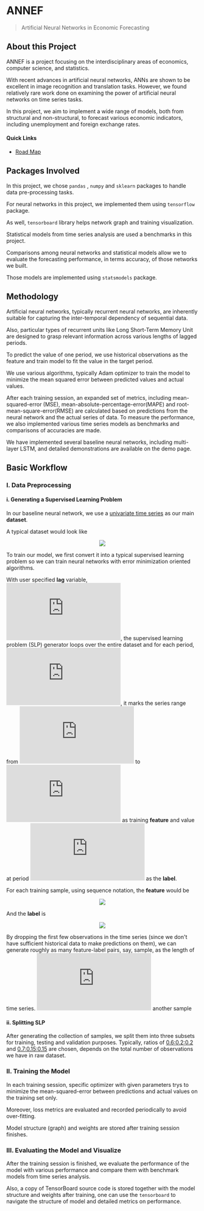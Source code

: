 # ANNEF

> Artificial Neural Networks in Economic Forecasting

## About this Project

ANNEF is a project focusing on the interdisciplinary areas of economics, computer science, and statistics.

With recent advances in artificial neural networks, ANNs are shown to be excellent in image recognition and translation tasks. However, we found relatively rare work done on examining the power of artificial neural networks on time series tasks.

In this project, we aim to implement a wide range of models, both from structural and non-structural, to forecast various economic indicators, including unemployment and foreign exchange rates.

#### Quick Links

* [Road Map](roadmap.md)

## Packages Involved

In this project, we chose `pandas` ,  `numpy` and `sklearn` packages to handle data pre-processing tasks. 

For neural networks in this project, we implemented them using `tensorflow` package. 

As well,  `tensorboard` library helps network graph and training visualization.

Statistical models from time series analysis are used a benchmarks in this project. 

Comparisons among neural networks and statistical models allow we to evaluate the forecasting performance, in terms accuracy, of those networks we built. 

Those models are implemented using `statsmodels` package.



## Methodology

Artificial neural networks, typically recurrent neural networks, are inherently suitable for capturing the inter-temporal dependency of sequential data.

Also, particular types of recurrent units like Long Short-Term Memory Unit are designed to grasp relevant information across various lengths of lagged periods.

To predict the value of one period, we use historical observations as the feature and train model to fit the value in the target period.

We use various algorithms, typically Adam optimizer to train the model to minimize the mean squared error between predicted values and actual values. 

After each training session, an expanded set of metrics, including mean-squared-error (MSE), mean-absolute-percentage-error(MAPE) and root-mean-square-error(RMSE) are calculated based on predictions from the neural network and the actual series of data. To measure the performance, we also implemented various time series models as benchmarks and comparisons of accuracies are made.

We have implemented several baseline neural networks, including multi-layer LSTM, and detailed demonstrations are available on the demo page.



## Basic Workflow

### I. Data Preprocessing

#### i. Generating a Supervised Learning Problem

In our baseline neural network,  we use a <u>univariate time series</u> as our main **dataset**.

A typical dataset would look like

<p align="center">
  <img src="http://latex.codecogs.com/svg.latex?\textbf{X} \equiv \{ x_1, x_2, \dots, x_T\}">
</p>

To train our model, we first convert it into a typical supervised learning problem so we can train neural networks with error minimization oriented algorithms.

With user specified **lag** variable, ![](http://latex.codecogs.com/svg.latex?L), the supervised learning problem (SLP) generator loops over the entire dataset and for each period, ![](http://latex.codecogs.com/svg.latex?t), it marks the series range from ![](http://latex.codecogs.com/svg.latex?t-L ) to ![](http://latex.codecogs.com/svg.latex?t-1) as training **feature** and value at period ![](http://latex.codecogs.com/svg.latex?t) as the **label**.

For each training sample, using sequence notation, the **feature** would be 

<p align="center">
  <img src="http://latex.codecogs.com/svg.latex?\textbf{X}_t \equiv \{x_{t-L}, x_{t-L+1}, \dots, x_{t-1}\}">
</p>

And the **label** is

<p align="center">
  <img src="http://latex.codecogs.com/svg.latex?\textbf{y}_t \equiv y_t">
</p>

By dropping the first few observations in the time series (since we don't have sufficient historical data to make predictions on them), we can generate roughly as many feature-label pairs, say, sample, as the length of time series. ![eq](http://latex.codecogs.com/svg.latex?2x) another sample

#### ii. Splitting SLP

After generating the collection of samples, we split them into three subsets for training, testing and validation purposes. Typically, ratios of <u>0.6:0.2:0.2</u> and <u>0.7:0.15:0.15</u> are chosen, depends on the total number of observations we have in raw dataset.



### II. Training the Model

In each training session, specific optimizer with given parameters trys to minimize the mean-squared-error between predictions and actual values on the training set only. 

Moreover, loss metrics are evaluated and recorded periodically to avoid over-fitting.

Model structure (graph) and weights are stored after training session finishes.



### III. Evaluating the Model and Visualize

After the training session is finished, we evaluate the performance of the model with various performance and compare them with benchmark models from time series analysis.

Also, a copy of TensorBoard source code is stored together with the model structure and weights after training, one can use the `tensorboard` to navigate the structure of model and detailed metrics on performance.

